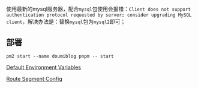 
##
使用最新的mysql服务器，配合`mysql`包使用会报错：`Client does not support authentication protocol requested by server; consider upgrading MySQL client`，解决办法是：替换`mysql`包为`mysql2`即可；


## 部署

```
pm2 start --name doumiblog pnpm -- start
```



[Default Environment Variables](https://nextjs.org/docs/pages/building-your-application/configuring/environment-variables#default-environment-variables)

[Route Segment Config](https://nextjs.org/docs/app/api-reference/file-conventions/route-segment-config)